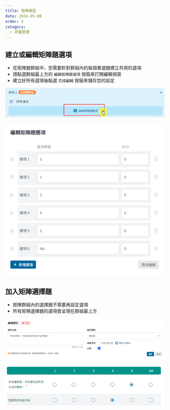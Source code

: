 ```yaml
---
title: 矩陣題型
date: 2024-05-08
order: 5
category:
  - 評量管理
---
```


## 建立或編輯矩陣題選項

- 在矩陣題群組中，您需要針對群組內的每個單選題建立共用的選項
- 請點選群組最上方的 ```編輯矩陣題選項``` 按鈕來打開編輯視窗
- 建立好所有選項後點選 ```完成編輯``` 按鈕來儲存您的設定

![打開編輯矩陣題選項視窗](./images/matrix-question-type-1.png)

![編輯矩陣題選項](./images/matrix-question-type-2.png)

## 加入矩陣選擇題

- 矩陣群組內的選擇題不需要再設定選項
- 所有矩陣選擇題的選項會呈現在群組最上方

![矩陣選擇題編輯畫面](./images/matrix-question-type-3.png)

![矩陣選擇題填寫畫面](./images/matrix-question-type-4.png)
